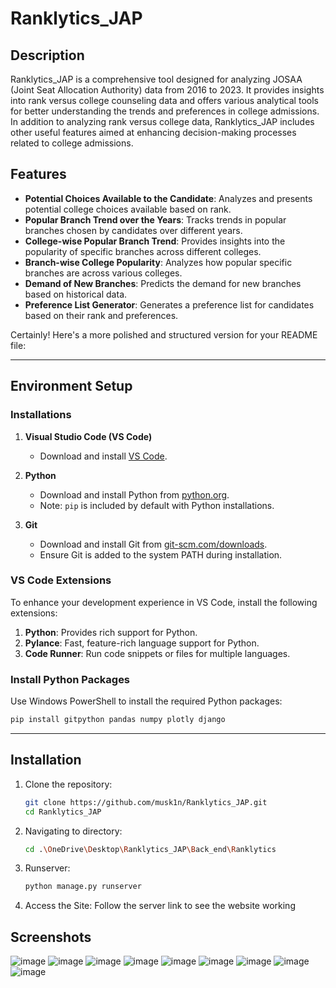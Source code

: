 # Ranklytics_JAP

## Description
Ranklytics_JAP is a comprehensive tool designed for analyzing JOSAA (Joint Seat Allocation Authority) data from 2016 to 2023. It provides insights into rank versus college counseling data and offers various analytical tools for better understanding the trends and preferences in college admissions.
In addition to analyzing rank versus college data, Ranklytics_JAP includes other useful features aimed at enhancing decision-making processes related to college admissions.

## Features
- **Potential Choices Available to the Candidate**: Analyzes and presents potential college choices available based on rank.
- **Popular Branch Trend over the Years**: Tracks trends in popular branches chosen by candidates over different years.
- **College-wise Popular Branch Trend**: Provides insights into the popularity of specific branches across different colleges.
- **Branch-wise College Popularity**: Analyzes how popular specific branches are across various colleges.
- **Demand of New Branches**: Predicts the demand for new branches based on historical data.
- **Preference List Generator**: Generates a preference list for candidates based on their rank and preferences.

Certainly! Here's a more polished and structured version for your README file:

---

## Environment Setup

### Installations

1. **Visual Studio Code (VS Code)**
   - Download and install [VS Code](https://code.visualstudio.com/).

2. **Python**
   - Download and install Python from [python.org](https://www.python.org/).
   - Note: `pip` is included by default with Python installations.

3. **Git**
   - Download and install Git from [git-scm.com/downloads](https://git-scm.com/downloads).
   - Ensure Git is added to the system PATH during installation.

### VS Code Extensions

To enhance your development experience in VS Code, install the following extensions:

1. **Python**: Provides rich support for Python.
2. **Pylance**: Fast, feature-rich language support for Python.
3. **Code Runner**: Run code snippets or files for multiple languages.

### Install Python Packages

Use Windows PowerShell to install the required Python packages:

```sh
pip install gitpython pandas numpy plotly django
```

---

## Installation
1. Clone the repository:
   ```bash
   git clone https://github.com/musk1n/Ranklytics_JAP.git
   cd Ranklytics_JAP

2. Navigating to directory:
   ```bash
   cd .\OneDrive\Desktop\Ranklytics_JAP\Back_end\Ranklytics

3. Runserver:
   ```bash
   python manage.py runserver

4. Access the Site:
Follow the server link to see the website working

## Screenshots
![image](https://github.com/musk1n/Ranklytics_JAP/assets/151397097/7457bc25-895e-4d45-a637-84b2f4984bd1)
![image](https://github.com/musk1n/Ranklytics_JAP/assets/151397097/9599dc81-b126-4fac-bdd8-f17c81a33cdf)
![image](https://github.com/musk1n/Ranklytics_JAP/assets/151397097/6827b3ab-7252-45f3-bd22-dfbaee6e61a5)
![image](https://github.com/musk1n/Ranklytics_JAP/assets/151397097/71488212-480f-4888-ab20-7415b766cbb3)
![image](https://github.com/musk1n/Ranklytics_JAP/assets/151397097/f36013e5-4ada-4411-8b35-19bb0b2b349c)
![image](https://github.com/musk1n/Ranklytics_JAP/assets/151397097/8c8d9f76-c4c3-4f6e-b7bb-070a91ca2ce7)
![image](https://github.com/musk1n/Ranklytics_JAP/assets/151397097/1f9a9d4b-ed64-46ab-972e-c05fcf472557)
![image](https://github.com/musk1n/Ranklytics_JAP/assets/151397097/80dcf812-4cf7-40db-a42d-77bb62be0908)
![image](https://github.com/musk1n/Ranklytics_JAP/assets/151397097/05ee6ee2-69f1-431f-a68e-5fd16ce3cf3e)


